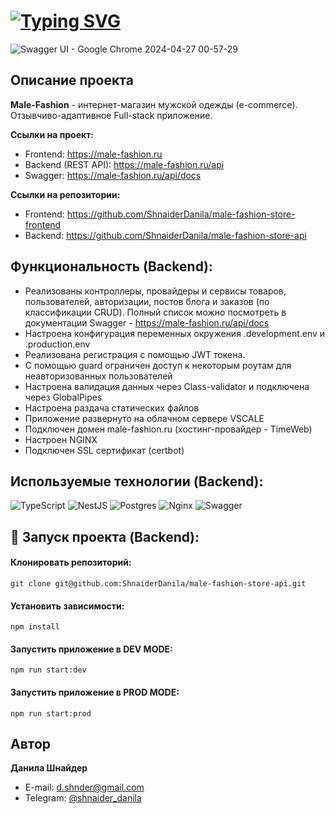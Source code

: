 # [![Typing SVG](https://readme-typing-svg.demolab.com?font=Fira+Code&size=30&pause=1000&random=false&width=500&lines=Male-Fashion+(Backend))](https://git.io/typing-svg)

![Swagger UI - Google Chrome 2024-04-27 00-57-29](https://github.com/ShnaiderDanila/male-fashion-store-api/assets/116545792/b235e855-785d-4d27-8dea-f99268839865)

## Описание проекта
**Male-Fashion** - интернет-магазин мужской одежды (e-commerce). Отзывчиво-адаптивное Full-stack приложение.

**Ссылки на проект:**
- Frontend: https://male-fashion.ru
- Backend (REST API): https://male-fashion.ru/api
- Swagger: https://male-fashion.ru/api/docs

**Ссылки на репозитории:**
- Frontend: https://github.com/ShnaiderDanila/male-fashion-store-frontend
- Backend: https://github.com/ShnaiderDanila/male-fashion-store-api

## Функциональность (Backend): 
* Реализованы контроллеры, провайдеры и сервисы товаров, пользователей, авторизации, постов блога и заказов (по классификации CRUD).
  Полный список можно посмотреть в документации Swagger - https://male-fashion.ru/api/docs
* Настроена конфигурация переменных окружения .development.env и .production.env
* Реализована регистрация с помощью JWT токена.
* С помощью guard ограничен доступ к некоторым роутам для неавторизованных пользователей
* Настроена валидация данных через Class-validator и подключена через GlobalPipes
* Настроена раздача статических файлов
* Приложение развернуто на облачном сервере VSCALE
* Подключен домен male-fashion.ru (хостинг-провайдер - TimeWeb)
* Настроен NGINX
* Подключен SSL сертификат (certbot)

## Используемые технологии (Backend):
![TypeScript](https://img.shields.io/badge/typescript-%23007ACC.svg?style=for-the-badge&logo=typescript&logoColor=white)
![NestJS](https://img.shields.io/badge/nestjs-%23E0234E.svg?style=for-the-badge&logo=nestjs&logoColor=white)
![Postgres](https://img.shields.io/badge/postgres-%23316192.svg?style=for-the-badge&logo=postgresql&logoColor=white)
![Nginx](https://img.shields.io/badge/nginx-%23009639.svg?style=for-the-badge&logo=nginx&logoColor=white)
![Swagger](https://img.shields.io/badge/-Swagger-%23Clojure?style=for-the-badge&logo=swagger&logoColor=white)

## 🚀 Запуск проекта (Backend):

#### Клонировать репозиторий:
```
git clone git@github.com:ShnaiderDanila/male-fashion-store-api.git
```
#### Установить зависимости:
```
npm install
```
#### Запустить приложение в DEV MODE:
```
npm run start:dev
```
#### Запустить приложение в PROD MODE:
```
npm run start:prod
```

## Автор

**Данила Шнайдер**

- E-mail: [d.shnder@gmail.com](mailto:d.shnder@gmail.com)
- Telegram: [@shnaider_danila](https://t.me/shnaider_danila)


